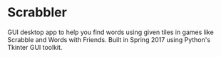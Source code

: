 # Scrabbler
GUI desktop app to help you find words using given tiles in games like Scrabble and Words with Friends. Built in Spring 2017 using Python's Tkinter GUI toolkit.
